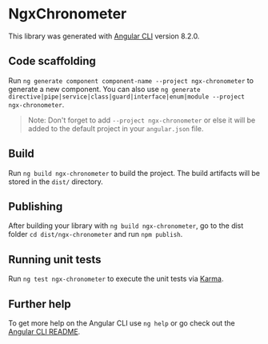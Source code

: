# NgxChronometer

This library was generated with [Angular CLI](https://github.com/angular/angular-cli) version 8.2.0.

## Code scaffolding

Run `ng generate component component-name --project ngx-chronometer` to generate a new component. You can also use `ng generate directive|pipe|service|class|guard|interface|enum|module --project ngx-chronometer`.
> Note: Don't forget to add `--project ngx-chronometer` or else it will be added to the default project in your `angular.json` file. 

## Build

Run `ng build ngx-chronometer` to build the project. The build artifacts will be stored in the `dist/` directory.

## Publishing

After building your library with `ng build ngx-chronometer`, go to the dist folder `cd dist/ngx-chronometer` and run `npm publish`.

## Running unit tests

Run `ng test ngx-chronometer` to execute the unit tests via [Karma](https://karma-runner.github.io).

## Further help

To get more help on the Angular CLI use `ng help` or go check out the [Angular CLI README](https://github.com/angular/angular-cli/blob/master/README.md).

